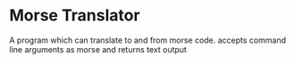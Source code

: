 # Morse Translator

A program which can translate to and from morse code. accepts command line arguments as morse and returns text output
